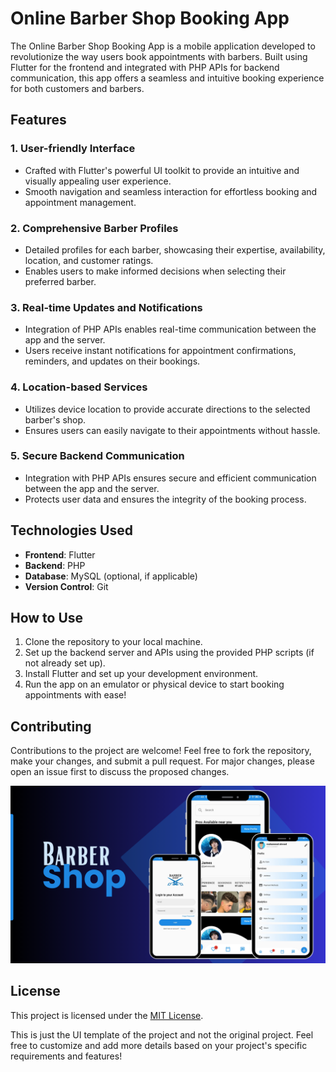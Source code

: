 
# Online Barber Shop Booking App

The Online Barber Shop Booking App is a mobile application developed to revolutionize the way users book appointments with barbers. Built using Flutter for the frontend and integrated with PHP APIs for backend communication, this app offers a seamless and intuitive booking experience for both customers and barbers.

## Features

### 1. User-friendly Interface
- Crafted with Flutter's powerful UI toolkit to provide an intuitive and visually appealing user experience.
- Smooth navigation and seamless interaction for effortless booking and appointment management.

### 2. Comprehensive Barber Profiles
- Detailed profiles for each barber, showcasing their expertise, availability, location, and customer ratings.
- Enables users to make informed decisions when selecting their preferred barber.

### 3. Real-time Updates and Notifications
- Integration of PHP APIs enables real-time communication between the app and the server.
- Users receive instant notifications for appointment confirmations, reminders, and updates on their bookings.

### 4. Location-based Services
- Utilizes device location to provide accurate directions to the selected barber's shop.
- Ensures users can easily navigate to their appointments without hassle.

### 5. Secure Backend Communication
- Integration with PHP APIs ensures secure and efficient communication between the app and the server.
- Protects user data and ensures the integrity of the booking process.

## Technologies Used

- **Frontend**: Flutter
- **Backend**: PHP
- **Database**: MySQL (optional, if applicable)
- **Version Control**: Git

## How to Use

1. Clone the repository to your local machine.
2. Set up the backend server and APIs using the provided PHP scripts (if not already set up).
3. Install Flutter and set up your development environment.
4. Run the app on an emulator or physical device to start booking appointments with ease!

## Contributing

Contributions to the project are welcome! Feel free to fork the repository, make your changes, and submit a pull request. For major changes, please open an issue first to discuss the proposed changes.


![Barber Shop App](https://github.com/mehroshkw/barber_app/blob/master/screenshot.png)



## License

This project is licensed under the [MIT License](LICENSE).

This is just the UI template of the project and not the original project. Feel free to customize and add more details based on your project's specific requirements and features!
